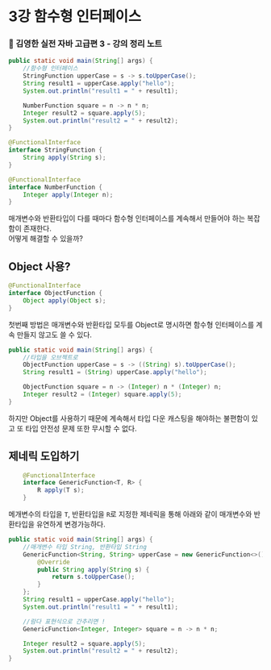 # 3강 함수형 인터페이스

### 📝 김영한 실전 자바 고급편 3 - 강의 정리 노트

```java
public static void main(String[] args) {
    //함수형 인터페이스
    StringFunction upperCase = s -> s.toUpperCase();
    String result1 = upperCase.apply("hello");
    System.out.println("result1 = " + result1);

    NumberFunction square = n -> n * n;
    Integer result2 = square.apply(5);
    System.out.println("result2 = " + result2);
}

@FunctionalInterface
interface StringFunction {
    String apply(String s);
}

@FunctionalInterface
interface NumberFunction {
    Integer apply(Integer n);
}
```

매개변수와 반환타입이 다를 때마다 함수형 인터페이스를 계속해서 만들어야 하는
복잡함이 존재한다.</br>
어떻게 해결할 수 있을까?

## Object 사용?

```java
@FunctionalInterface
interface ObjectFunction {
    Object apply(Object s);
}
```
첫번째 방법은 매개변수와 반환타입 모두를 Object로 명시하면
함수형 인터페이스를 계속 만들지 않고도 쓸 수 있다.

```java
public static void main(String[] args) {
    //타입을 오브젝트로
    ObjectFunction upperCase = s -> ((String) s).toUpperCase();
    String result1 = (String) upperCase.apply("hello");

    ObjectFunction square = n -> (Integer) n * (Integer) n;
    Integer result2 = (Integer) square.apply(5);
}
```
하지만 Object를 사용하기 때문에 계속해서 타입 다운 캐스팅을 해야하는 불편함이 있고
또 타입 안전성 문제 또한 무시할 수 없다.

## 제네릭 도입하기
```java
    @FunctionalInterface
    interface GenericFunction<T, R> {
        R apply(T s);
    }
```
메개변수의 타입을 `T`, 반환타입을 `R`로 지정한 제네릭을 통해
아래와 같이 매개변수와 반환타입을 유연하게 변경가능하다.
```java
public static void main(String[] args) {
    //매개변수 타입 String, 반환타입 String
    GenericFunction<String, String> upperCase = new GenericFunction<>() {
        @Override
        public String apply(String s) {
            return s.toUpperCase();
        }
    };
    String result1 = upperCase.apply("hello");
    System.out.println("result1 = " + result1);

    //람다 표현식으로 간추리면 !
    GenericFunction<Integer, Integer> square = n -> n * n;

    Integer result2 = square.apply(5);
    System.out.println("result2 = " + result2);
}
```






